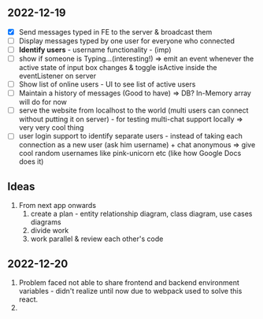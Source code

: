 ## 2022-12-19

- [x] Send messages typed in FE to the server & broadcast them
- [ ] Display messages typed by one user for everyone who connected
- [ ] **Identify users** - username functionality - (imp)
- [ ] show if someone is Typing...(interesting!) => emit an event whenever the active state of input box changes & toggle isActive inside the eventListener on server
- [ ] Show list of online users - UI to see list of active users
- [ ] Maintain a history of messages (Good to have) => DB? In-Memory array will do for now
- [ ] serve the website from localhost to the world (multi users can connect without putting it on server) - for testing multi-chat support locally => very very cool thing
- [ ] user login support to identify separate users - instead of taking each connection as a new user (ask him username) + chat anonymous => give cool random usernames like pink-unicorn etc (like how Google Docs does it)

## Ideas

1. From next app onwards
   1. create a plan - entity relationship diagram, class diagram, use cases diagrams
   2. divide work
   3. work parallel & review each other's code

## 2022-12-20

1. Problem faced not able to share frontend and backend environment variables - didn't realize until now due to webpack used to solve this react.
2.
